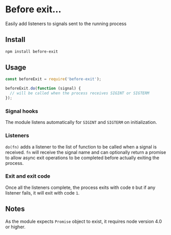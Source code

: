 # Before exit...

Easily add listeners to signals sent to the running process

## Install

```bash
npm install before-exit
```

## Usage

```javascript
const beforeExit = require('before-exit');

beforeExit.do(function (signal) {
  // will be called when the process receives SIGINT or SIGTERM
});
```

### Signal hooks

The module listens automatically for `SIGINT` and `SIGTERM` on initialization.

### Listeners

`do(fn)` adds a listener to the list of function to be called when a signal is received. `fn` will receive the signal name and can optionally return a promise to allow async exit operations to be completed before actually exiting the process.

### Exit and exit code

Once all the listeners complete, the process exits with code `0` but if any listener fails, it will exit with code `1`.

## Notes

As the module expects `Promise` object to exist, it requires node version 4.0 or higher.
